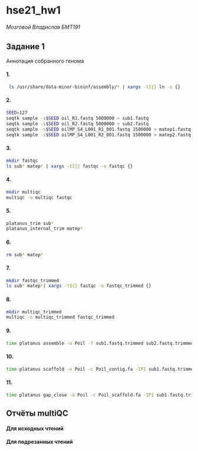 # hse21_hw1
###### Мозговой Владислав БМТ191

## Задание 1
Аннотация собранного генома
#### 1. 
```bash
 ls /usr/share/data-minor-bioinf/assembly/* | xargs -tI{} ln -s {}
```
#### 2. 
```bash
SEED=127
seqtk sample -s$SEED oil_R1.fastq 5000000 > sub1.fastq
seqtk sample -s$SEED oil_R2.fastq 5000000 > sub2.fastq
seqtk sample -s$SEED oilMP_S4_L001_R1_001.fastq 1500000 > matep1.fastq
seqtk sample -s$SEED oilMP_S4_L001_R2_001.fastq 1500000 > matep2.fastq
```
#### 3. 
```bash
mkdir fastqc
ls sub* matep* | xargs -tI{} fastqc -o fastqc {}
```
#### 4. 
```bash
mkdir multiqc
multiqc -o multiqc fastqc
```
#### 5. 
```bash
platanus_trim sub*
platanus_internal_trim matep*
```
#### 6. 
```bash
rm sub* matep*
```
#### 7. 
```bash
mkdir fastqc_trimmed
ls sub* matep*| xargs -tI{} fastqc -o fastqc_trimmed {}
```
#### 8.
```bash
mkdir multiqc_trimmed
multiqc -o multiqc_trimmed fastqc_trimmed
```
#### 9. 
```bash
time platanus assemble -o Poil -f sub1.fastq.trimmed sub2.fastq.trimmed 2> assemble.log
```
#### 10.
```bash
time platanus scaffold -o Poil -c Poil_contig.fa -IP1 sub1.fastq.trimmed sub2.fastq.trimmed -OP2 matep1.fastq.int_trimmed matep2.fastq.int_trimmed 2> scaffold.log
```
#### 11.
```bash
time platanus gap_close -o Poil -c Poil_scaffold.fa -IP1 sub1.fastq.trimmed sub2.fastq.trimmed -OP2 matep1.fastq.int_trimmed matep2.fastq.int_trimmed 2> gapclose.log
```


## Отчёты multiQC
#### Для исходных чтений
#### Для подрезанных чтений


